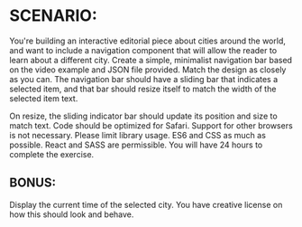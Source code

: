 # SCENARIO:
You're building an interactive editorial piece about cities around the world, and want to include a navigation component that will allow the reader to learn about a different city. Create a simple, minimalist navigation bar based on the video example and JSON file provided. Match the design as closely as you can. The navigation bar should have a sliding bar that indicates a selected item, and that bar should resize itself to match the width of the selected item text.

On resize, the sliding indicator bar should update its position and size to match text. Code should be optimized for Safari. Support for other browsers is not necessary. Please limit library usage. ES6 and CSS as much as possible. React and SASS are permissible. You will have 24 hours to complete the exercise.

## BONUS:
Display the current time of the selected city. You have creative license on how this should look and behave.